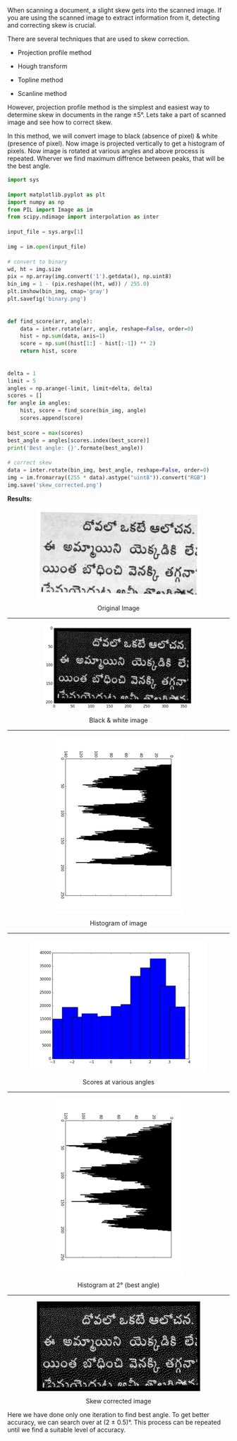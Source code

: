 <!--
.. title: Detect & Correct Skew In Images Using Python
.. slug: detect-correct-skew-images-python
.. date: 2016-11-12 12:11:17 UTC
.. tags: python, image processing, featured
.. category: python
.. link:
.. description: How to find skew in images to OCR them and fix the skew?
.. type: text
-->

When scanning a document, a slight skew gets into the scanned image. If you are using the scanned image to extract information from it, detecting and correcting skew is crucial.

There are several techniques that are used to skew correction.

- Projection profile method

- Hough transform

- Topline method

- Scanline method

However, projection profile method is the simplest and easiest way to determine skew in documents in the range ±5°. Lets take a part of scanned image and see how to correct skew.

In this method, we will convert image to black (absence of pixel) & white (presence of pixel). Now image is projected vertically to get a histogram of pixels. Now image is rotated at various angles and above process is repeated. Wherver we find maximum diffrence between peaks, that will be the best angle.


```py
import sys

import matplotlib.pyplot as plt
import numpy as np
from PIL import Image as im
from scipy.ndimage import interpolation as inter

input_file = sys.argv[1]

img = im.open(input_file)

# convert to binary
wd, ht = img.size
pix = np.array(img.convert('1').getdata(), np.uint8)
bin_img = 1 - (pix.reshape((ht, wd)) / 255.0)
plt.imshow(bin_img, cmap='gray')
plt.savefig('binary.png')


def find_score(arr, angle):
    data = inter.rotate(arr, angle, reshape=False, order=0)
    hist = np.sum(data, axis=1)
    score = np.sum((hist[1:] - hist[:-1]) ** 2)
    return hist, score


delta = 1
limit = 5
angles = np.arange(-limit, limit+delta, delta)
scores = []
for angle in angles:
    hist, score = find_score(bin_img, angle)
    scores.append(score)

best_score = max(scores)
best_angle = angles[scores.index(best_score)]
print('Best angle: {}'.formate(best_angle))

# correct skew
data = inter.rotate(bin_img, best_angle, reshape=False, order=0)
img = im.fromarray((255 * data).astype("uint8")).convert("RGB")
img.save('skew_corrected.png')
```

**Results:**

<p align="center"><img align="center" src="/skew_python/original.png" /></p>
<p align="center">Original Image</p>
<hr>

<p align="center"><img align="center" src="/skew_python/gray.png" /></p>
<p align="center">Black & white image</p>
<hr>

<p align="center"><img align="center" src="/skew_python/hist_0.png" /></p>
<p align="center">Histogram of image</p>
<hr>

<p align="center"><img align="center" src="/skew_python/hist_scores.png" /></p>
<p align="center">Scores at various angles</p>
<hr>

<p align="center"><img align="center" src="/skew_python/hist_best.png" /></p>
<p align="center">Histogram at 2° (best angle)</p>
<hr>

<p align="center"><img align="center" src="/skew_python/skew_corrected.png" /></p>
<p align="center">Skew corrected image</p>


Here we have done only one iteration to find best angle. To get better accuracy, we can search over at (2 ± 0.5)°. This process can be repeated until we find a suitable level of accuracy.
